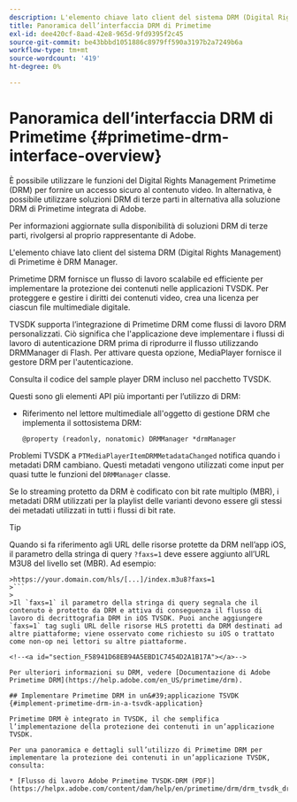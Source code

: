 ```yaml
---
description: L'elemento chiave lato client del sistema DRM (Digital Rights Management) di Primetime è DRM Manager.
title: Panoramica dell’interfaccia DRM di Primetime
exl-id: dee420cf-8aad-42e8-965d-9fd9395f2c45
source-git-commit: be43bbbd1051886c8979ff590a3197b2a7249b6a
workflow-type: tm+mt
source-wordcount: '419'
ht-degree: 0%

---
```


# Panoramica dell’interfaccia DRM di Primetime {#primetime-drm-interface-overview}

È possibile utilizzare le funzioni del Digital Rights Management Primetime (DRM) per fornire un accesso sicuro al contenuto video. In alternativa, è possibile utilizzare soluzioni DRM di terze parti in alternativa alla soluzione DRM di Primetime integrata di Adobe.

Per informazioni aggiornate sulla disponibilità di soluzioni DRM di terze parti, rivolgersi al proprio rappresentante di Adobe.

L&#39;elemento chiave lato client del sistema DRM (Digital Rights Management) di Primetime è DRM Manager.

<!--<a id="section_4DD54E085AB345FE9BE00865E56B28DB"></a>-->

Primetime DRM fornisce un flusso di lavoro scalabile ed efficiente per implementare la protezione dei contenuti nelle applicazioni TVSDK. Per proteggere e gestire i diritti dei contenuti video, crea una licenza per ciascun file multimediale digitale.

TVSDK supporta l’integrazione di Primetime DRM come flussi di lavoro DRM personalizzati. Ciò significa che l&#39;applicazione deve implementare i flussi di lavoro di autenticazione DRM prima di riprodurre il flusso utilizzando DRMManager di Flash. Per attivare questa opzione, MediaPlayer fornisce il gestore DRM per l&#39;autenticazione.

Consulta il codice del sample player DRM incluso nel pacchetto TVSDK.

Questi sono gli elementi API più importanti per l’utilizzo di DRM:

* Riferimento nel lettore multimediale all&#39;oggetto di gestione DRM che implementa il sottosistema DRM:

   ```
   @property (readonly, nonatomic) DRMManager *drmManager
   ```

<!--<a id="section_F986DB1EDD6F44CD8E57419CCA0921E8"></a>-->

Problemi TVSDK a `PTMediaPlayerItemDRMMetadataChanged` notifica quando i metadati DRM cambiano. Questi metadati vengono utilizzati come input per quasi tutte le funzioni del `DRMManager` classe.

<!--<a id="section_223DCF63BAB6438792A85352A79044CC"></a>-->

Se lo streaming protetto da DRM è codificato con bit rate multiplo (MBR), i metadati DRM utilizzati per la playlist delle varianti devono essere gli stessi dei metadati utilizzati in tutti i flussi di bit rate.

>[!TIP]
>
>Quando si fa riferimento agli URL delle risorse protette da DRM nell’app iOS, il parametro della stringa di query `?faxs=1` deve essere aggiunto all’URL M3U8 del livello set (MBR). Ad esempio:
>
>
```
>https://your.domain.com/hls/[...]/index.m3u8?faxs=1
>```
>
>Il `faxs=1` il parametro della stringa di query segnala che il contenuto è protetto da DRM e attiva di conseguenza il flusso di lavoro di decrittografia DRM in iOS TVSDK. Puoi anche aggiungere `faxs=1` tag sugli URL delle risorse HLS protetti da DRM destinati ad altre piattaforme; viene osservato come richiesto su iOS o trattato come non-op nei lettori su altre piattaforme.

<!--<a id="section_F58941D68EB94A5EBD1C7454D2A1B17A"></a>-->

Per ulteriori informazioni su DRM, vedere [Documentazione di Adobe Primetime DRM](https://help.adobe.com/en_US/primetime/drm).

## Implementare Primetime DRM in un&#39;applicazione TSVDK {#implement-primetime-drm-in-a-tsvdk-application}

Primetime DRM è integrato in TVSDK, il che semplifica l’implementazione della protezione dei contenuti in un’applicazione TVSDK.

Per una panoramica e dettagli sull’utilizzo di Primetime DRM per implementare la protezione dei contenuti in un’applicazione TVSDK, consulta:

* [Flusso di lavoro Adobe Primetime TVSDK-DRM (PDF)](https://helpx.adobe.com/content/dam/help/en/primetime/drm/drm_tvsdk_drm_workflow.pdf)
